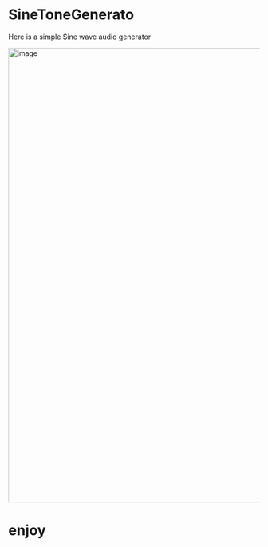 # SineToneGenerato

Here is a simple Sine wave audio generator

<img width="912" alt="image" src="https://user-images.githubusercontent.com/7868565/185790277-d22b10f7-0de5-4b0f-a949-d362cfe41c29.png">


<h1>enjoy<h1<
